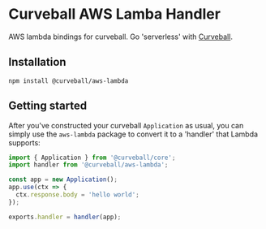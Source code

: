 Curveball AWS Lamba Handler
===========================

AWS lambda bindings for curveball. Go 'serverless' with [Curveball][1].

Installation
------------

    npm install @curveball/aws-lambda


Getting started
---------------

After you've constructed your curveball `Application` as usual, you can
simply use the `aws-lambda` package to convert it to a 'handler' that
Lambda supports:

```typescript
import { Application } from '@curveball/core';
import handler from '@curveball/aws-lambda';

const app = new Application();
app.use(ctx => {
  ctx.response.body = 'hello world';
});

exports.handler = handler(app);
```

[1]: https://github.com/curveball

